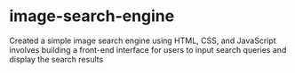 # image-search-engine
Created a simple image search engine using HTML, CSS, and JavaScript involves building a front-end interface for users to input search queries and display the search results
